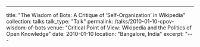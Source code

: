 ---
title: "The Wisdom of Bots: A Critique of ‘Self-Organization’ in Wikipedia"
collection: talks
talk_type: "Talk"
permalink: /talks/2010-01-10-cpov-wisdom-of-bots
venue: "Critical Point of View: Wikipedia and the Politics of Open Knowledge"
date: 2010-01-10
location: "Bangalore, India"
excerpt: "---
